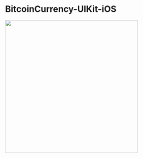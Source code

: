 # BitcoinCurrency-UIKit-iOS

<img src="https://github.com/user-attachments/assets/63f8825b-22ed-40b8-ae2f-57f5df265b23" width="430" />
